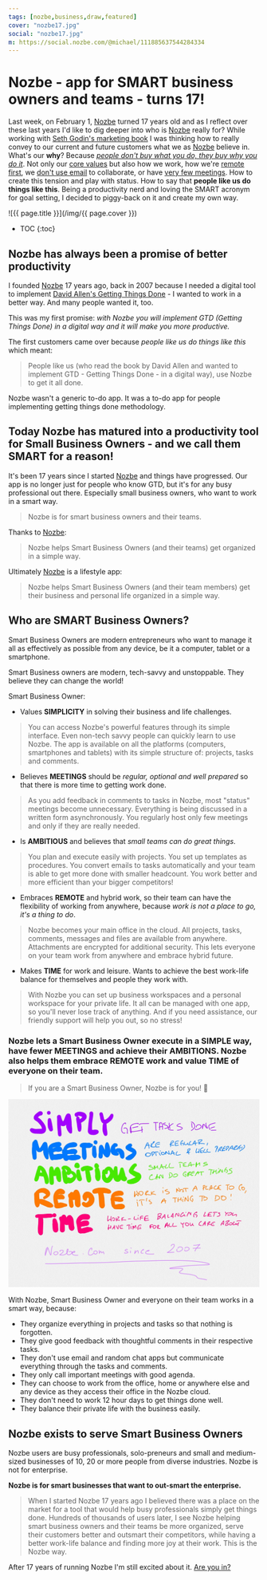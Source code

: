 ```yaml
---
tags: [nozbe,business,draw,featured]
cover: "nozbe17.jpg"
social: "nozbe17.jpg"
m: https://social.nozbe.com/@michael/111885637544284334
---
```


# Nozbe - app for SMART business owners and teams - turns 17!

Last week, on February 1, [Nozbe][n] turned 17 years old and as I reflect over these last years I'd like to dig deeper into who is [Nozbe](/nozbe/) really for? While working with [Seth Godin's marketing book](/marketing/) I was thinking how to really convey to our current and future customers what we as [Nozbe](/nozbe/) believe in. What's our **why**? Because [*people don't buy what you do, they buy why you do it*](/start-with-why-by-simon-sinek-audio-book-of-t/). Not only our [core values](/nozbe-values/) but also how we work, how we're [remote first](/nooffice/), we [don't use email](/emailban/) to collaborate, or have [very few meetings](/noofficefm-17/). How to create this tension and play with status. How to say that **people like us do things like this**. Being a productivity nerd and loving the SMART acronym for goal setting, I decided to piggy-back on it and create my own way.

<!--More-->

![{{ page.title }}](/img/{{ page.cover }})

* TOC
{:toc}

## Nozbe has always been a promise of better productivity

I founded [Nozbe][n] 17 years ago, back in 2007 because I needed a digital tool to implement [David Allen's Getting Things Done](/noofficefm-43/) - I wanted to work in a better way. And many people wanted it, too.

This was my first promise: *with Nozbe you will implement GTD (Getting Things Done) in a digital way and it will make you more productive.*

The first customers came over because *people like us do things like this* which meant:

> People like us (who read the book by David Allen and wanted to implement GTD - Getting Things Done - in a digital way), use Nozbe to get it all done.

Nozbe wasn't a generic to-do app. It was a to-do app for people implementing getting things done methodology.

## Today Nozbe has matured into a productivity tool for Small Business Owners - and we call them SMART for a reason!

It's been 17 years since I started [Nozbe][n] and things have progressed. Our app is no longer just for people who know GTD, but it's for any busy professional out there. Especially small business owners, who want to work in a smart way.

> Nozbe is for smart business owners and their teams.

Thanks to [Nozbe][n]:

> Nozbe helps Smart Business Owners (and their teams) get organized in a simple way.

Ultimately [Nozbe][n] is a lifestyle app:

> Nozbe helps Smart Business Owners (and their team members) get their business and personal life organized in a simple way.

## Who are SMART Business Owners?

Smart Business Owners are modern entrepreneurs who want to manage it all as effectively as possible from any device, be it a computer, tablet or a smartphone.

Smart Business owners are modern, tech-savvy and unstoppable. They believe they can change the world!

Smart Business Owner:

- Values **SIMPLICITY** in solving their business and life challenges.

> You can access Nozbe's powerful features through its simple interface. Even non-tech savvy people can quickly learn to use Nozbe. The app is available on all the platforms (computers, smartphones and tablets) with its simple structure of: projects, tasks and comments.

- Believes **MEETINGS** should be *regular, optional and well prepared* so that there is more time to getting work done.

> As you add feedback in comments to tasks in Nozbe, most "status" meetings become unnecessary. Everything is being discussed in a written form asynchronously. You regularly host only few meetings and only if they are really needed.

- Is **AMBITIOUS** and believes that *small teams can do great things*.

> You plan and execute easily with projects. You set up templates as procedures. You convert emails to tasks automatically and your team is able to get more done with smaller headcount. You work better and more efficient than your bigger competitors!

- Embraces **REMOTE** and hybrid work, so their team can have the flexibility of working from anywhere, because *work is not a place to go, it's a thing to do*.

> Nozbe becomes your main office in the cloud. All projects, tasks, comments, messages and files are available from anywhere. Attachments are encrypted for additional security. This lets everyone on your team work from anywhere and embrace hybrid future.

- Makes **TIME** for work and leisure. Wants to achieve the best work-life balance for themselves and people they work with.

> With Nozbe you can set up business workspaces and a personal workspace for your private life. It all can be managed with one app, so you'll never lose track of anything. And if you need assistance, our friendly support will help you out, so no stress!

### Nozbe lets a Smart Business Owner execute in a SIMPLE way, have fewer MEETINGS and achieve their AMBITIONS. Nozbe also helps them embrace REMOTE work and value TIME of everyone on their team.

> If you are a Smart Business Owner, Nozbe is for you! 🫵

![{{ page.title }} - sketch](/img/nozbe17-smart.jpg)

With Nozbe, Smart Business Owner and everyone on their team works in a smart way, because:

- They organize everything in projects and tasks so that nothing is forgotten.
- They give good feedback with thoughtful comments in their respective tasks.
- They don't use email and random chat apps but communicate everything through the tasks and comments.
- They only call important meetings with good agenda.
- They can choose to work from the office, home or anywhere else and any device as they access their office in the Nozbe cloud.
- They don't need to work 12 hour days to get things done well.
- They balance their private life with the business easily.

## Nozbe exists to serve Smart Business Owners

Nozbe users are busy professionals, solo-preneurs and small and medium-sized businesses of 10, 20 or more people from diverse industries. Nozbe is not for enterprise.

**Nozbe is for smart businesses that want to out-smart the enterprise.**

> When I started Nozbe 17 years ago I believed there was a place on the market for a tool that would help busy professionals simply get things done. Hundreds of thousands of users later, I see Nozbe helping smart business owners and their teams be more organized, serve their customers better and outsmart their competitors, while having a better work-life balance and finding more joy at their work. This is the Nozbe way.

After 17 years of running Nozbe I'm still excited about it. [Are you in?][n]


[n]: https://michael.gratis/nozbe
[np]: https://michael.gratis/nozbepersonal